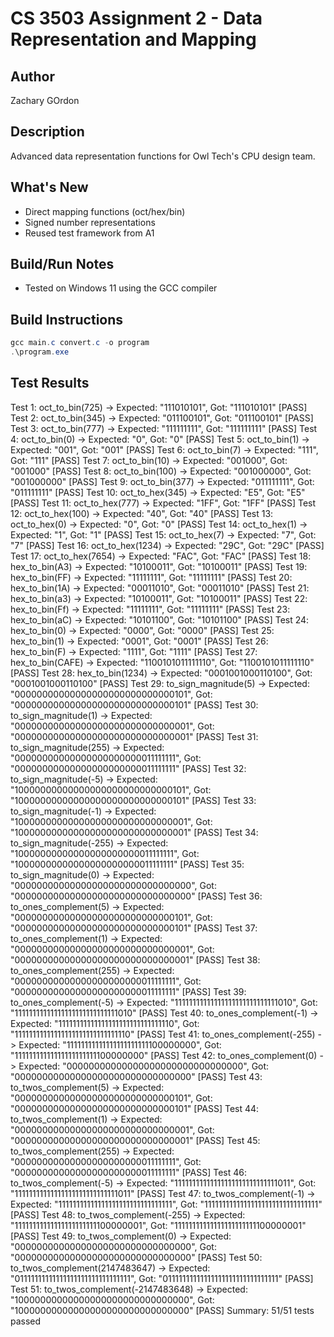 # CS 3503 Assignment 2 - Data Representation and Mapping

## Author
Zachary GOrdon

## Description
Advanced data representation functions for Owl Tech's CPU design team.

## What's New
- Direct mapping functions (oct/hex/bin)
- Signed number representations
- Reused test framework from A1

## Build/Run Notes
- Tested on Windows 11 using the GCC compiler

## Build Instructions
```powershell
gcc main.c convert.c -o program
.\program.exe
```

## Test Results
Test 1: oct_to_bin(725) -> Expected: "111010101", Got: "111010101" [PASS]
Test 2: oct_to_bin(345) -> Expected: "011100101", Got: "011100101" [PASS]
Test 3: oct_to_bin(777) -> Expected: "111111111", Got: "111111111" [PASS]
Test 4: oct_to_bin(0) -> Expected: "0", Got: "0" [PASS]
Test 5: oct_to_bin(1) -> Expected: "001", Got: "001" [PASS]
Test 6: oct_to_bin(7) -> Expected: "111", Got: "111" [PASS]
Test 7: oct_to_bin(10) -> Expected: "001000", Got: "001000" [PASS]
Test 8: oct_to_bin(100) -> Expected: "001000000", Got: "001000000" [PASS]
Test 9: oct_to_bin(377) -> Expected: "011111111", Got: "011111111" [PASS]
Test 10: oct_to_hex(345) -> Expected: "E5", Got: "E5" [PASS]
Test 11: oct_to_hex(777) -> Expected: "1FF", Got: "1FF" [PASS]
Test 12: oct_to_hex(100) -> Expected: "40", Got: "40" [PASS]
Test 13: oct_to_hex(0) -> Expected: "0", Got: "0" [PASS]
Test 14: oct_to_hex(1) -> Expected: "1", Got: "1" [PASS]
Test 15: oct_to_hex(7) -> Expected: "7", Got: "7" [PASS]
Test 16: oct_to_hex(1234) -> Expected: "29C", Got: "29C" [PASS]
Test 17: oct_to_hex(7654) -> Expected: "FAC", Got: "FAC" [PASS]
Test 18: hex_to_bin(A3) -> Expected: "10100011", Got: "10100011" [PASS]
Test 19: hex_to_bin(FF) -> Expected: "11111111", Got: "11111111" [PASS]
Test 20: hex_to_bin(1A) -> Expected: "00011010", Got: "00011010" [PASS]
Test 21: hex_to_bin(a3) -> Expected: "10100011", Got: "10100011" [PASS]
Test 22: hex_to_bin(Ff) -> Expected: "11111111", Got: "11111111" [PASS]
Test 23: hex_to_bin(aC) -> Expected: "10101100", Got: "10101100" [PASS]
Test 24: hex_to_bin(0) -> Expected: "0000", Got: "0000" [PASS]
Test 25: hex_to_bin(1) -> Expected: "0001", Got: "0001" [PASS]
Test 26: hex_to_bin(F) -> Expected: "1111", Got: "1111" [PASS]
Test 27: hex_to_bin(CAFE) -> Expected: "1100101011111110", Got: "1100101011111110" [PASS]
Test 28: hex_to_bin(1234) -> Expected: "0001001000110100", Got: "0001001000110100" [PASS]
Test 29: to_sign_magnitude(5) -> Expected: "00000000000000000000000000000101", Got: "00000000000000000000000000000101" [PASS]
Test 30: to_sign_magnitude(1) -> Expected: "00000000000000000000000000000001", Got: "00000000000000000000000000000001" [PASS]
Test 31: to_sign_magnitude(255) -> Expected: "00000000000000000000000011111111", Got: "00000000000000000000000011111111" [PASS]
Test 32: to_sign_magnitude(-5) -> Expected: "10000000000000000000000000000101", Got: "10000000000000000000000000000101" [PASS]
Test 33: to_sign_magnitude(-1) -> Expected: "10000000000000000000000000000001", Got: "10000000000000000000000000000001" [PASS]
Test 34: to_sign_magnitude(-255) -> Expected: "10000000000000000000000011111111", Got: "10000000000000000000000011111111" [PASS]
Test 35: to_sign_magnitude(0) -> Expected: "00000000000000000000000000000000", Got: "00000000000000000000000000000000" [PASS]
Test 36: to_ones_complement(5) -> Expected: "00000000000000000000000000000101", Got: "00000000000000000000000000000101" [PASS]
Test 37: to_ones_complement(1) -> Expected: "00000000000000000000000000000001", Got: "00000000000000000000000000000001" [PASS]
Test 38: to_ones_complement(255) -> Expected: "00000000000000000000000011111111", Got: "00000000000000000000000011111111" [PASS]
Test 39: to_ones_complement(-5) -> Expected: "11111111111111111111111111111010", Got: "11111111111111111111111111111010" [PASS]
Test 40: to_ones_complement(-1) -> Expected: "11111111111111111111111111111110", Got: "11111111111111111111111111111110" [PASS]
Test 41: to_ones_complement(-255) -> Expected: "11111111111111111111111100000000", Got: "11111111111111111111111100000000" [PASS]
Test 42: to_ones_complement(0) -> Expected: "00000000000000000000000000000000", Got: "00000000000000000000000000000000" [PASS]
Test 43: to_twos_complement(5) -> Expected: "00000000000000000000000000000101", Got: "00000000000000000000000000000101" [PASS]
Test 44: to_twos_complement(1) -> Expected: "00000000000000000000000000000001", Got: "00000000000000000000000000000001" [PASS]
Test 45: to_twos_complement(255) -> Expected: "00000000000000000000000011111111", Got: "00000000000000000000000011111111" [PASS]
Test 46: to_twos_complement(-5) -> Expected: "11111111111111111111111111111011", Got: "11111111111111111111111111111011" [PASS]
Test 47: to_twos_complement(-1) -> Expected: "11111111111111111111111111111111", Got: "11111111111111111111111111111111" [PASS]
Test 48: to_twos_complement(-255) -> Expected: "11111111111111111111111100000001", Got: "11111111111111111111111100000001" [PASS]
Test 49: to_twos_complement(0) -> Expected: "00000000000000000000000000000000", Got: "00000000000000000000000000000000" [PASS]
Test 50: to_twos_complement(2147483647) -> Expected: "01111111111111111111111111111111", Got: "01111111111111111111111111111111" [PASS]
Test 51: to_twos_complement(-2147483648) -> Expected: "10000000000000000000000000000000", Got: "10000000000000000000000000000000" [PASS]
Summary: 51/51 tests passed
